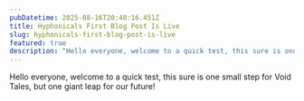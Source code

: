 ```yaml
---
pubDatetime: 2025-08-16T20:40:16.451Z
title: Hyphonicals First Blog Post Is Live
slug: hyphonicals-first-blog-post-is-live
featured: true
description: "Hello everyone, welcome to a quick test, this sure is one small step for Void Tales, but one giant l..."
---
```


Hello everyone, welcome to a quick test, this sure is one small step for Void Tales, but one giant leap for our future!